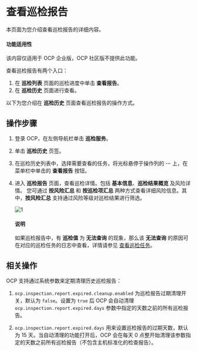 # 查看巡检报告

本页面为您介绍查看巡检报告的详细内容。

<main id="notice" type='notice'>
<h4>功能适用性</h4>
<p>该内容仅适用于 OCP 企业版，OCP 社区版不提供此功能。</p>

查看巡检报告有两个入口：

1. 在 **巡检列表** 页面的巡检进度中单击 **查看报告**。
2. 在 **巡检历史** 页面进行查看。

以下为您介绍在 **巡检历史** 页面查看巡检报告的操作方式。

## 操作步骤

1. 登录 OCP，在左侧导航栏单击 **巡检服务**。

2. 单击 **巡检历史** 页签。

3. 在巡检历史列表中，选择需要查看的任务，将光标悬停于操作列的 **···** 上，在菜单栏中单击的 **查看报告** 按钮。

4. 进入 **巡检报告** 页面，查看巡检详情。包括 **基本信息**、**巡检结果概览** 及风险详情。
   您可通过 **按风险汇总** 和 **按巡检项汇总** 两种方式查看详细风险信息。其中，**按风险汇总** 支持通过风险等级对巡检结果进行筛选。

    ![1](https://obbusiness-private.oss-cn-shanghai.aliyuncs.com/doc/img/ocp/401/%E5%B7%A1%E6%A3%80%E6%8A%A5%E5%91%8A1.png)

    <main id="notice" type='explain'>
    <h4>说明</h4>
    <p>如果巡检报告中，有 <strong>巡检值</strong> 为 <strong>无法查询</strong> 的现象，那么该 <strong>无法查询</strong> 的原因可在对应的巡检任务的日志中查看，详情请参见 <a href="../500.view-an-inspection-task.md">查看巡检任务</a>。</p>
    </main>

## 相关操作

OCP 支持通过系统参数来定期清理历史巡检报告：

1. `ocp.inspection.report.expired.cleanup.enabled` 为巡检报告过期清理开关，默认为 `false`。设置为 `true` 后 OCP 会自动清理 `ocp.inspection.report.expired.days` 参数中指定的天数之前的所有巡检报告。

2. `ocp.inspection.report.expired.days` 用来设置巡检报告的过期天数，默认为 15 天。当自动清理的功能打开后，OCP 会在每天 0 点整开始清理该参数指定的天数之前所有巡检报告（不包含主机标准化的检查报告）。
